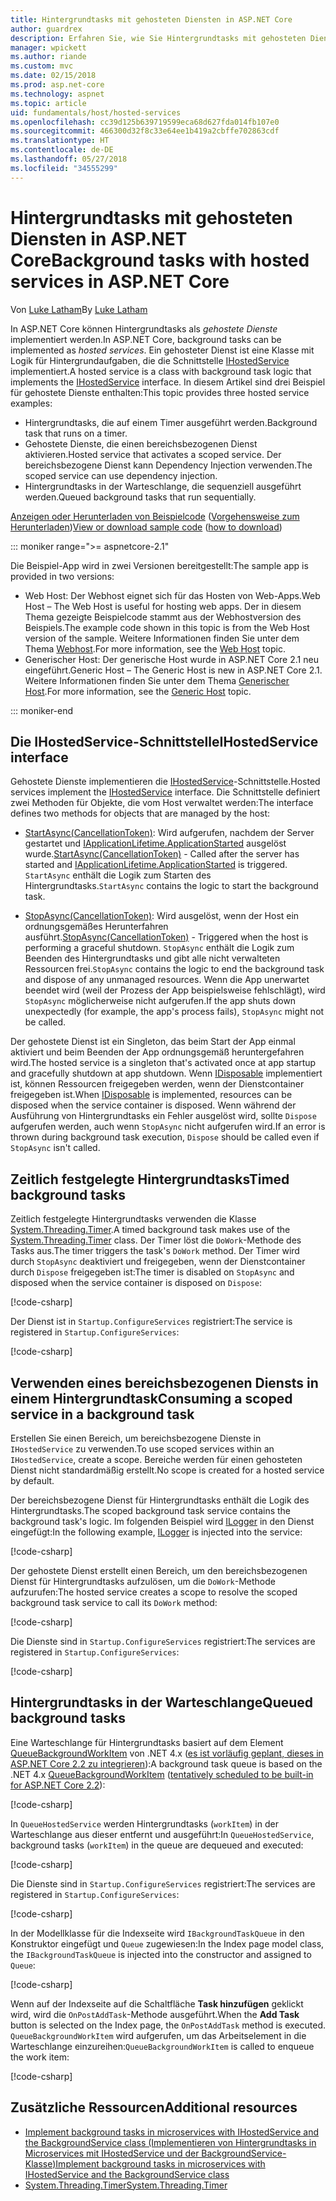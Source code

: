 ```yaml
---
title: Hintergrundtasks mit gehosteten Diensten in ASP.NET Core
author: guardrex
description: Erfahren Sie, wie Sie Hintergrundtasks mit gehosteten Diensten in ASP.NET Core implementieren.
manager: wpickett
ms.author: riande
ms.custom: mvc
ms.date: 02/15/2018
ms.prod: asp.net-core
ms.technology: aspnet
ms.topic: article
uid: fundamentals/host/hosted-services
ms.openlocfilehash: cc39d125b639719599eca68d627fda014fb107e0
ms.sourcegitcommit: 466300d32f8c33e64ee1b419a2cbffe702863cdf
ms.translationtype: HT
ms.contentlocale: de-DE
ms.lasthandoff: 05/27/2018
ms.locfileid: "34555299"
---
```

# <a name="background-tasks-with-hosted-services-in-aspnet-core"></a><span data-ttu-id="c38dc-103">Hintergrundtasks mit gehosteten Diensten in ASP.NET Core</span><span class="sxs-lookup"><span data-stu-id="c38dc-103">Background tasks with hosted services in ASP.NET Core</span></span>

<span data-ttu-id="c38dc-104">Von [Luke Latham](https://github.com/guardrex)</span><span class="sxs-lookup"><span data-stu-id="c38dc-104">By [Luke Latham](https://github.com/guardrex)</span></span>

<span data-ttu-id="c38dc-105">In ASP.NET Core können Hintergrundtasks als *gehostete Dienste* implementiert werden.</span><span class="sxs-lookup"><span data-stu-id="c38dc-105">In ASP.NET Core, background tasks can be implemented as *hosted services*.</span></span> <span data-ttu-id="c38dc-106">Ein gehosteter Dienst ist eine Klasse mit Logik für Hintergrundaufgaben, die die Schnittstelle [IHostedService](/dotnet/api/microsoft.extensions.hosting.ihostedservice) implementiert.</span><span class="sxs-lookup"><span data-stu-id="c38dc-106">A hosted service is a class with background task logic that implements the [IHostedService](/dotnet/api/microsoft.extensions.hosting.ihostedservice) interface.</span></span> <span data-ttu-id="c38dc-107">In diesem Artikel sind drei Beispiel für gehostete Dienste enthalten:</span><span class="sxs-lookup"><span data-stu-id="c38dc-107">This topic provides three hosted service examples:</span></span>

* <span data-ttu-id="c38dc-108">Hintergrundtasks, die auf einem Timer ausgeführt werden.</span><span class="sxs-lookup"><span data-stu-id="c38dc-108">Background task that runs on a timer.</span></span>
* <span data-ttu-id="c38dc-109">Gehostete Dienste, die einen bereichsbezogenen Dienst aktivieren.</span><span class="sxs-lookup"><span data-stu-id="c38dc-109">Hosted service that activates a scoped service.</span></span> <span data-ttu-id="c38dc-110">Der bereichsbezogene Dienst kann Dependency Injection verwenden.</span><span class="sxs-lookup"><span data-stu-id="c38dc-110">The scoped service can use dependency injection.</span></span>
* <span data-ttu-id="c38dc-111">Hintergrundtasks in der Warteschlange, die sequenziell ausgeführt werden.</span><span class="sxs-lookup"><span data-stu-id="c38dc-111">Queued background tasks that run sequentially.</span></span>

<span data-ttu-id="c38dc-112">[Anzeigen oder Herunterladen von Beispielcode](https://github.com/aspnet/Docs/tree/master/aspnetcore/fundamentals/host/hosted-services/samples/) ([Vorgehensweise zum Herunterladen](xref:tutorials/index#how-to-download-a-sample))</span><span class="sxs-lookup"><span data-stu-id="c38dc-112">[View or download sample code](https://github.com/aspnet/Docs/tree/master/aspnetcore/fundamentals/host/hosted-services/samples/) ([how to download](xref:tutorials/index#how-to-download-a-sample))</span></span>

::: moniker range=">= aspnetcore-2.1"

<span data-ttu-id="c38dc-113">Die Beispiel-App wird in zwei Versionen bereitgestellt:</span><span class="sxs-lookup"><span data-stu-id="c38dc-113">The sample app is provided in two versions:</span></span>

* <span data-ttu-id="c38dc-114">Web Host: Der Webhost eignet sich für das Hosten von Web-Apps.</span><span class="sxs-lookup"><span data-stu-id="c38dc-114">Web Host &ndash; The Web Host is useful for hosting web apps.</span></span> <span data-ttu-id="c38dc-115">Der in diesem Thema gezeigte Beispielcode stammt aus der Webhostversion des Beispiels.</span><span class="sxs-lookup"><span data-stu-id="c38dc-115">The example code shown in this topic is from the Web Host version of the sample.</span></span> <span data-ttu-id="c38dc-116">Weitere Informationen finden Sie unter dem Thema [Webhost](xref:fundamentals/host/web-host).</span><span class="sxs-lookup"><span data-stu-id="c38dc-116">For more information, see the [Web Host](xref:fundamentals/host/web-host) topic.</span></span>
* <span data-ttu-id="c38dc-117">Generischer Host: Der generische Host wurde in ASP.NET Core 2.1 neu eingeführt.</span><span class="sxs-lookup"><span data-stu-id="c38dc-117">Generic Host &ndash; The Generic Host is new in ASP.NET Core 2.1.</span></span> <span data-ttu-id="c38dc-118">Weitere Informationen finden Sie unter dem Thema [Generischer Host](xref:fundamentals/host/generic-host).</span><span class="sxs-lookup"><span data-stu-id="c38dc-118">For more information, see the [Generic Host](xref:fundamentals/host/generic-host) topic.</span></span>

::: moniker-end

## <a name="ihostedservice-interface"></a><span data-ttu-id="c38dc-119">Die IHostedService-Schnittstelle</span><span class="sxs-lookup"><span data-stu-id="c38dc-119">IHostedService interface</span></span>

<span data-ttu-id="c38dc-120">Gehostete Dienste implementieren die [IHostedService](/dotnet/api/microsoft.extensions.hosting.ihostedservice)-Schnittstelle.</span><span class="sxs-lookup"><span data-stu-id="c38dc-120">Hosted services implement the [IHostedService](/dotnet/api/microsoft.extensions.hosting.ihostedservice) interface.</span></span> <span data-ttu-id="c38dc-121">Die Schnittstelle definiert zwei Methoden für Objekte, die vom Host verwaltet werden:</span><span class="sxs-lookup"><span data-stu-id="c38dc-121">The interface defines two methods for objects that are managed by the host:</span></span>

* <span data-ttu-id="c38dc-122">[StartAsync(CancellationToken)](/dotnet/api/microsoft.extensions.hosting.ihostedservice.startasync): Wird aufgerufen, nachdem der Server gestartet und [IApplicationLifetime.ApplicationStarted](/dotnet/api/microsoft.aspnetcore.hosting.iapplicationlifetime.applicationstarted) ausgelöst wurde.</span><span class="sxs-lookup"><span data-stu-id="c38dc-122">[StartAsync(CancellationToken)](/dotnet/api/microsoft.extensions.hosting.ihostedservice.startasync) - Called after the server has started and [IApplicationLifetime.ApplicationStarted](/dotnet/api/microsoft.aspnetcore.hosting.iapplicationlifetime.applicationstarted) is triggered.</span></span> <span data-ttu-id="c38dc-123">`StartAsync` enthält die Logik zum Starten des Hintergrundtasks.</span><span class="sxs-lookup"><span data-stu-id="c38dc-123">`StartAsync` contains the logic to start the background task.</span></span>

* <span data-ttu-id="c38dc-124">[StopAsync(CancellationToken)](/dotnet/api/microsoft.extensions.hosting.ihostedservice.stopasync): Wird ausgelöst, wenn der Host ein ordnungsgemäßes Herunterfahren ausführt.</span><span class="sxs-lookup"><span data-stu-id="c38dc-124">[StopAsync(CancellationToken)](/dotnet/api/microsoft.extensions.hosting.ihostedservice.stopasync) - Triggered when the host is performing a graceful shutdown.</span></span> <span data-ttu-id="c38dc-125">`StopAsync` enthält die Logik zum Beenden des Hintergrundtasks und gibt alle nicht verwalteten Ressourcen frei.</span><span class="sxs-lookup"><span data-stu-id="c38dc-125">`StopAsync` contains the logic to end the background task and dispose of any unmanaged resources.</span></span> <span data-ttu-id="c38dc-126">Wenn die App unerwartet beendet wird (weil der Prozess der App beispielsweise fehlschlägt), wird `StopAsync` möglicherweise nicht aufgerufen.</span><span class="sxs-lookup"><span data-stu-id="c38dc-126">If the app shuts down unexpectedly (for example, the app's process fails), `StopAsync` might not be called.</span></span>

<span data-ttu-id="c38dc-127">Der gehostete Dienst ist ein Singleton, das beim Start der App einmal aktiviert und beim Beenden der App ordnungsgemäß heruntergefahren wird.</span><span class="sxs-lookup"><span data-stu-id="c38dc-127">The hosted service is a singleton that's activated once at app startup and gracefully shutdown at app shutdown.</span></span> <span data-ttu-id="c38dc-128">Wenn [IDisposable](/dotnet/api/system.idisposable) implementiert ist, können Ressourcen freigegeben werden, wenn der Dienstcontainer freigegeben ist.</span><span class="sxs-lookup"><span data-stu-id="c38dc-128">When [IDisposable](/dotnet/api/system.idisposable) is implemented, resources can be disposed when the service container is disposed.</span></span> <span data-ttu-id="c38dc-129">Wenn während der Ausführung von Hintergrundtasks ein Fehler ausgelöst wird, sollte `Dispose` aufgerufen werden, auch wenn `StopAsync` nicht aufgerufen wird.</span><span class="sxs-lookup"><span data-stu-id="c38dc-129">If an error is thrown during background task execution, `Dispose` should be called even if `StopAsync` isn't called.</span></span>

## <a name="timed-background-tasks"></a><span data-ttu-id="c38dc-130">Zeitlich festgelegte Hintergrundtasks</span><span class="sxs-lookup"><span data-stu-id="c38dc-130">Timed background tasks</span></span>

<span data-ttu-id="c38dc-131">Zeitlich festgelegte Hintergrundtasks verwenden die Klasse [System.Threading.Timer](/dotnet/api/system.threading.timer).</span><span class="sxs-lookup"><span data-stu-id="c38dc-131">A timed background task makes use of the [System.Threading.Timer](/dotnet/api/system.threading.timer) class.</span></span> <span data-ttu-id="c38dc-132">Der Timer löst die `DoWork`-Methode des Tasks aus.</span><span class="sxs-lookup"><span data-stu-id="c38dc-132">The timer triggers the task's `DoWork` method.</span></span> <span data-ttu-id="c38dc-133">Der Timer wird durch `StopAsync` deaktiviert und freigegeben, wenn der Dienstcontainer durch `Dispose` freigegeben ist:</span><span class="sxs-lookup"><span data-stu-id="c38dc-133">The timer is disabled on `StopAsync` and disposed when the service container is disposed on `Dispose`:</span></span>

[!code-csharp[](hosted-services/samples/2.x/BackgroundTasksSample-WebHost/Services/TimedHostedService.cs?name=snippet1&highlight=15-16,30,37)]

<span data-ttu-id="c38dc-134">Der Dienst ist in `Startup.ConfigureServices` registriert:</span><span class="sxs-lookup"><span data-stu-id="c38dc-134">The service is registered in `Startup.ConfigureServices`:</span></span>

[!code-csharp[](hosted-services/samples/2.x/BackgroundTasksSample-WebHost/Startup.cs?name=snippet1)]

## <a name="consuming-a-scoped-service-in-a-background-task"></a><span data-ttu-id="c38dc-135">Verwenden eines bereichsbezogenen Diensts in einem Hintergrundtask</span><span class="sxs-lookup"><span data-stu-id="c38dc-135">Consuming a scoped service in a background task</span></span>

<span data-ttu-id="c38dc-136">Erstellen Sie einen Bereich, um bereichsbezogene Dienste in `IHostedService` zu verwenden.</span><span class="sxs-lookup"><span data-stu-id="c38dc-136">To use scoped services within an `IHostedService`, create a scope.</span></span> <span data-ttu-id="c38dc-137">Bereiche werden für einen gehosteten Dienst nicht standardmäßig erstellt.</span><span class="sxs-lookup"><span data-stu-id="c38dc-137">No scope is created for a hosted service by default.</span></span>

<span data-ttu-id="c38dc-138">Der bereichsbezogene Dienst für Hintergrundtasks enthält die Logik des Hintergrundtasks.</span><span class="sxs-lookup"><span data-stu-id="c38dc-138">The scoped background task service contains the background task's logic.</span></span> <span data-ttu-id="c38dc-139">Im folgenden Beispiel wird [ILogger](/dotnet/api/microsoft.extensions.logging.ilogger) in den Dienst eingefügt:</span><span class="sxs-lookup"><span data-stu-id="c38dc-139">In the following example, [ILogger](/dotnet/api/microsoft.extensions.logging.ilogger) is injected into the service:</span></span>

[!code-csharp[](hosted-services/samples/2.x/BackgroundTasksSample-WebHost/Services/ScopedProcessingService.cs?name=snippet1)]

<span data-ttu-id="c38dc-140">Der gehostete Dienst erstellt einen Bereich, um den bereichsbezogenen Dienst für Hintergrundtasks aufzulösen, um die `DoWork`-Methode aufzurufen:</span><span class="sxs-lookup"><span data-stu-id="c38dc-140">The hosted service creates a scope to resolve the scoped background task service to call its `DoWork` method:</span></span>

[!code-csharp[](hosted-services/samples/2.x/BackgroundTasksSample-WebHost/Services/ConsumeScopedServiceHostedService.cs?name=snippet1&highlight=29-36)]

<span data-ttu-id="c38dc-141">Die Dienste sind in `Startup.ConfigureServices` registriert:</span><span class="sxs-lookup"><span data-stu-id="c38dc-141">The services are registered in `Startup.ConfigureServices`:</span></span>

[!code-csharp[](hosted-services/samples/2.x/BackgroundTasksSample-WebHost/Startup.cs?name=snippet2)]

## <a name="queued-background-tasks"></a><span data-ttu-id="c38dc-142">Hintergrundtasks in der Warteschlange</span><span class="sxs-lookup"><span data-stu-id="c38dc-142">Queued background tasks</span></span>

<span data-ttu-id="c38dc-143">Eine Warteschlange für Hintergrundtasks basiert auf dem Element [QueueBackgroundWorkItem](/dotnet/api/system.web.hosting.hostingenvironment.queuebackgroundworkitem) von .NET 4.x ([es ist vorläufig geplant, dieses in ASP.NET Core 2.2 zu integrieren](https://github.com/aspnet/Hosting/issues/1280)):</span><span class="sxs-lookup"><span data-stu-id="c38dc-143">A background task queue is based on the .NET 4.x [QueueBackgroundWorkItem](/dotnet/api/system.web.hosting.hostingenvironment.queuebackgroundworkitem) ([tentatively scheduled to be built-in for ASP.NET Core 2.2](https://github.com/aspnet/Hosting/issues/1280)):</span></span>

[!code-csharp[](hosted-services/samples/2.x/BackgroundTasksSample-WebHost/Services/BackgroundTaskQueue.cs?name=snippet1)]

<span data-ttu-id="c38dc-144">In `QueueHostedService` werden Hintergrundtasks (`workItem`) in der Warteschlange aus dieser entfernt und ausgeführt:</span><span class="sxs-lookup"><span data-stu-id="c38dc-144">In `QueueHostedService`, background tasks (`workItem`) in the queue are dequeued and executed:</span></span>

[!code-csharp[](hosted-services/samples/2.x/BackgroundTasksSample-WebHost/Services/QueuedHostedService.cs?name=snippet1&highlight=30-31,35)]

<span data-ttu-id="c38dc-145">Die Dienste sind in `Startup.ConfigureServices` registriert:</span><span class="sxs-lookup"><span data-stu-id="c38dc-145">The services are registered in `Startup.ConfigureServices`:</span></span>

[!code-csharp[](hosted-services/samples/2.x/BackgroundTasksSample-WebHost/Startup.cs?name=snippet3)]

<span data-ttu-id="c38dc-146">In der Modellklasse für die Indexseite wird `IBackgroundTaskQueue` in den Konstruktor eingefügt und `Queue` zugewiesen:</span><span class="sxs-lookup"><span data-stu-id="c38dc-146">In the Index page model class, the `IBackgroundTaskQueue` is injected into the constructor and assigned to `Queue`:</span></span>

[!code-csharp[](hosted-services/samples/2.x/BackgroundTasksSample-WebHost/Pages/Index.cshtml.cs?name=snippet1)]

<span data-ttu-id="c38dc-147">Wenn auf der Indexseite auf die Schaltfläche **Task hinzufügen** geklickt wird, wird die `OnPostAddTask`-Methode ausgeführt.</span><span class="sxs-lookup"><span data-stu-id="c38dc-147">When the **Add Task** button is selected on the Index page, the `OnPostAddTask` method is executed.</span></span> <span data-ttu-id="c38dc-148">`QueueBackgroundWorkItem` wird aufgerufen, um das Arbeitselement in die Warteschlange einzureihen:</span><span class="sxs-lookup"><span data-stu-id="c38dc-148">`QueueBackgroundWorkItem` is called to enqueue the work item:</span></span>

[!code-csharp[](hosted-services/samples/2.x/BackgroundTasksSample-WebHost/Pages/Index.cshtml.cs?name=snippet2)]

## <a name="additional-resources"></a><span data-ttu-id="c38dc-149">Zusätzliche Ressourcen</span><span class="sxs-lookup"><span data-stu-id="c38dc-149">Additional resources</span></span>

* [<span data-ttu-id="c38dc-150">Implement background tasks in microservices with IHostedService and the BackgroundService class (Implementieren von Hintergrundtasks in Microservices mit IHostedService und der BackgroundService-Klasse)</span><span class="sxs-lookup"><span data-stu-id="c38dc-150">Implement background tasks in microservices with IHostedService and the BackgroundService class</span></span>](/dotnet/standard/microservices-architecture/multi-container-microservice-net-applications/background-tasks-with-ihostedservice)
* [<span data-ttu-id="c38dc-151">System.Threading.Timer</span><span class="sxs-lookup"><span data-stu-id="c38dc-151">System.Threading.Timer</span></span>](/dotnet/api/system.threading.timer)
